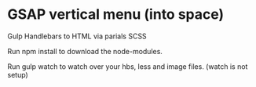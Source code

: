 # GSAP vertical menu (into space)

Gulp
Handlebars to HTML via parials
SCSS

Run npm install to download the node-modules. 

Run gulp watch to watch over your hbs, less and image files. (watch is not setup)

